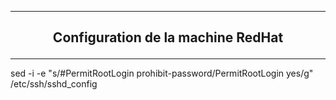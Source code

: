 -----------------------------------------------------------------------------------------------------------------------------------------------
## <p align='center'> Configuration de la machine RedHat </p>

-----------------------------------------------------------------------------------------------------------------------------------------------


sed -i -e "s/\#PermitRootLogin prohibit-password/PermitRootLogin yes/g" /etc/ssh/sshd_config
